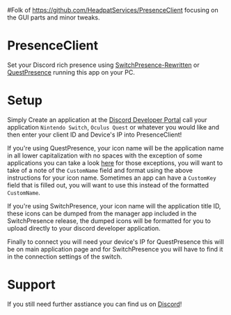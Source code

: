 #Folk of https://github.com/HeadpatServices/PresenceClient focusing on the GUI parts and minor tweaks.

# PresenceClient
Set your Discord rich presence using [SwitchPresence-Rewritten](https://github.com/Sun-Research-University/SwitchPresence-Rewritten) or [QuestPresence](https://github.com/Sun-Research-University/QuestPresence) running this app on your PC.

# Setup
Simply Create an application at the [Discord Developer Portal](https://discordapp.com/developers/applications/) call your application `Nintendo Switch`, `Oculus Quest` or whatever you would like and then enter your client ID and Device's IP into PresenceClient!<br>

If you're using QuestPresence, your icon name will be the application name in all lower capitalization with no spaces with the exception of some applications you can take a look [here](https://github.com/Sun-Research-University/PresenceClient/blob/master/Resource/QuestApplicationOverrides.json) for those exceptions, you will want to take of a note of the `CustomName` field and format using the above instructions for your icon name. Sometimes an app can have a `CustomKey` field that is filled out, you will want to use this instead of the formatted `CustomName`.

If you're using SwitchPresence, your icon name will the application title ID, these icons can be dumped from the manager app included in the SwitchPresence release, the dumped icons will be formatted for you to upload directly to your discord developer application.

Finally to connect you will need your device's IP for QuestPresence this will be on main application page and for SwitchPresence you will have to find it in the connection settings of the switch.

# Support
If you still need further asstiance you can find us on [Discord](https://link.headpat.services/discord)!
